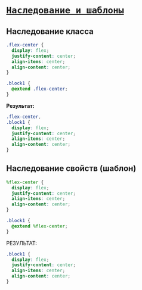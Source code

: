 # [`Наследование и шаблоны`](../index.md)

## Наследование класса

```scss
.flex-center {
  display: flex;
  justify-content: center;
  align-items: center;
  align-content: center;
}

.block1 {
  @extend .flex-center;
}
```

**Результат:**

```css
.flex-center,
.block1 {
  display: flex;
  justify-content: center;
  align-items: center;
  align-content: center;
}
```

## Наследование свойств (шаблон)

```scss
%flex-center {
  display: flex;
  justify-content: center;
  align-items: center;
  align-content: center;
}

.block1 {
  @extend %flex-center;
}
```

РЕЗУЛЬТАТ:

```css
.block1 {
  display: flex;
  justify-content: center;
  align-items: center;
  align-content: center;
}
```
